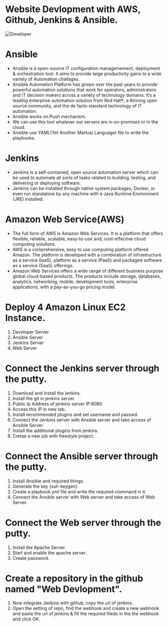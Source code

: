 # Website Devlopment with AWS, Github, Jenkins & Ansible.

![Developer](https://user-images.githubusercontent.com/67089791/175803037-47bce0e0-30d7-4d9a-a414-55074d57fc03.png)


# Ansible

* Ansible is a open-source IT configuration managemement, deployment & orchestration tool. It aims to provide large productivity gains to a wide variety of Automation challages.
* Ansible Automation Platform has grown over the past years to provide powerful automation solutions that work for operators, administrators and IT decision makers across a variety of technology domains. It’s a leading enterprise automation solution from Red Hat®, a thriving open source community, and the de facto standard technology of IT automation.
* Ansible works on Push mechanism.
* We can use this tool whatever our servers are in on-premises or in the cloud.
* Ansible use YAML(Yet Another Markup Language) file to write the playbooks.

# Jenkins

* Jenkins is a self-contained, open source automation server which can be used to automate all sorts of tasks related to building, testing, and delivering or deploying software.
* Jenkins can be installed through native system packages, Docker, or even run standalone by any machine with a Java Runtime Environment (JRE) installed.

# Amazon Web Service(AWS)

* The full form of AWS is Amazon Web Services. It is a platform that offers flexible, reliable, scalable, easy-to-use and, cost-effective cloud computing solutions.
* AWS is a comprehensive, easy to use computing platform offered Amazon. The platform is developed with a combination of infrastructure as a service (IaaS), platform as a service (PaaS) and packaged software as a service (SaaS) offerings.
* Amazon Web Services offers a wide range of different business purpose global cloud-based products. The products include storage, databases, analytics, networking, mobile, development tools, enterprise applications, with a pay-as-you-go pricing model.

# Deploy 4 Amazon Linux EC2 Instance.

1. Developer Server
2. Ansible Server
3. Jenkins Server
4. Web Server

# Connect the Jenkins server through the putty.

1. Download and Install the jenkins.
2. Install the git in jenkins server.
3. Public Ip Address of jenkins server IP:8080
4. Access this IP in new tab.
5. Install recommended plugins and set username and passwd.
6. Connect the Jenkins server with Ansible server and take access of Ansible Server.
7. Install the additional plugins from jenkins.
8. Cretae a new job with freestyle project.

# Connect the Ansible server through the putty.

1. Install Ansible and required things.
2. Generate the key {ssh-keygen}.
3. Create a playbook.yml file and write the required ciommand in it.
4. Connect the Ansible server with Web server and take access of Web Server.

# Connect the Web server through the putty.

1. Install the Apache Server.
2. Start and enable the apache server.
3. Create password.

# Create a repository in the github named "Web Devlopment".

1. Now integrate Jenkins with github, copy the url of jenkins.
2. Open the setting of repo, find the webhook and create a new webhook and paste the url of jenkins & fill the required fileds in the the webhook and click OK.
